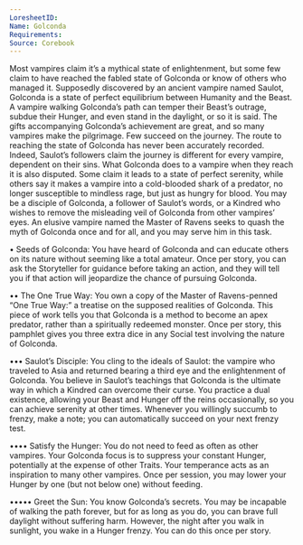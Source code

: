 ```yaml
---
LoresheetID: 
Name: Golconda
Requirements:
Source: Corebook
---
```

Most vampires claim it’s a mythical state of enlightenment, but some few claim to have reached the fabled state of Golconda or know of others who managed it. Supposedly discovered by an ancient vampire named Saulot, Golconda is a state of perfect equilibrium between Humanity and the Beast. A vampire walking Golconda’s path can temper their Beast’s outrage, subdue their Hunger, and even stand in the daylight, or so it is said. The gifts accompanying Golconda’s achievement are great, and so many vampires make the pilgrimage. Few succeed on the journey. The route to reaching the state of Golconda has never been accurately recorded. Indeed, Saulot’s followers claim the journey is different for every vampire, dependent on their sins. What Golconda does to a vampire when they reach it is also disputed. Some claim it leads to a state of perfect serenity, while others say it makes a vampire into a cold-blooded shark of a predator, no longer susceptible to mindless rage, but just as hungry for blood. You may be a disciple of Golconda, a follower of Saulot’s words, or a Kindred who wishes to remove the misleading veil of Golconda from other vampires’ eyes. An elusive vampire named the Master of Ravens seeks to quash the myth of Golconda once and for all, and you may serve him in this task.  

• Seeds of Golconda: You have heard of Golconda and can educate others on its nature without seeming like a total amateur. Once per story, you can ask the Storyteller for guidance before taking an action, and they will tell you if that action will jeopardize the chance of pursuing Golconda. 

•• The One True Way: You own a copy of the Master of Ravens-penned “One True Way:” a treatise on the supposed realities of Golconda. This piece of work tells you that Golconda is a method to become an apex predator, rather than a spiritually redeemed monster. Once per story, this pamphlet gives you three extra dice in any Social test involving the nature of Golconda. 

••• Saulot’s Disciple: You cling to the ideals of Saulot: the vampire who traveled to Asia and returned bearing a third eye and the enlightenment of Golconda. You believe in Saulot’s teachings that Golconda is the ultimate way in which a Kindred can overcome their curse. You practice a dual existence, allowing your Beast and Hunger off the reins occasionally, so you can achieve serenity at other times. Whenever you willingly succumb to frenzy, make a note; you can automatically succeed on your next frenzy test. 

•••• Satisfy the Hunger: You do not need to feed as often as other vampires. Your Golconda focus is to suppress your constant Hunger, potentially at the expense of other Traits. Your temperance acts as an inspiration to many other vampires. Once per session, you may lower your Hunger by one (but not below one) without feeding. 

••••• Greet the Sun: You know Golconda’s secrets. You may be incapable of walking the path forever, but for as long as you do, you can brave full daylight without suffering harm. However, the night after you walk in sunlight, you wake in a Hunger frenzy. You can do this once per story.